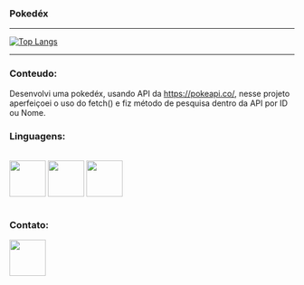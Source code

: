 ### Pokedéx
___

[![Top Langs](https://github-readme-stats.vercel.app/api/top-langs/?username=raru8&layout=compact)](https://github.com/anuraghazra/github-readme-stats)
 
 ---

### Conteudo:

Desenvolvi uma pokedéx, usando API da https://pokeapi.co/, nesse projeto aperfeiçoei o uso do fetch() e fiz método de pesquisa dentro da API por ID ou Nome.<br>

### Linguagens:

<div>
<br>
<img src="https://cdn.jsdelivr.net/gh/devicons/devicon/icons/javascript/javascript-original.svg" height="64" width="64" align="center">
<img src="https://cdn.jsdelivr.net/gh/devicons/devicon/icons/css3/css3-original.svg" height="64" width="64" align="center">
<img src="https://cdn.jsdelivr.net/gh/devicons/devicon/icons/html5/html5-original.svg" height="64" width="64" align="center">

</div><br>

### Contato:
<a href="https://www.linkedin.com/in/victor-gabriel-482414223">

<img src="https://cdn.jsdelivr.net/gh/devicons/devicon/icons/linkedin/linkedin-original.svg" height="64" width="64" align="center">

</a>





